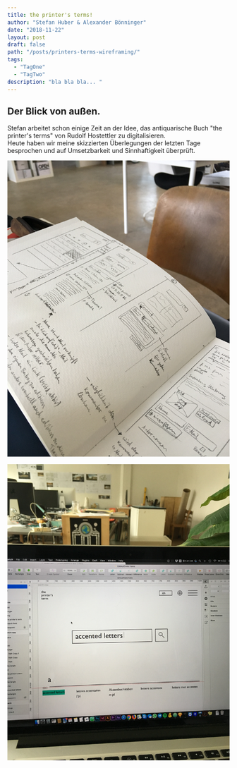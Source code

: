 ```yaml
---
title: the printer's terms!
author: "Stefan Huber & Alexander Bönninger"
date: "2018-11-22"
layout: post
draft: false
path: "/posts/printers-terms-wireframing/"
tags:
  - "TagOne"
  - "TagTwo"
description: "bla bla bla... "
---
```



## Der Blick von außen.
Stefan arbeitet schon einige Zeit an der Idee, das antiquarische Buch "the printer's terms" von Rudolf Hostettler zu digitalisieren.   
Heute haben wir meine skizzierten Überlegungen der letzten Tage besprochen und auf Umsetzbarkeit und Sinnhaftigkeit überprüft.

![Skizzen](./img/IMG_9971.JPG)

![Gestaltungsansatz in Sketch](./img/IMG_9973.JPG)
